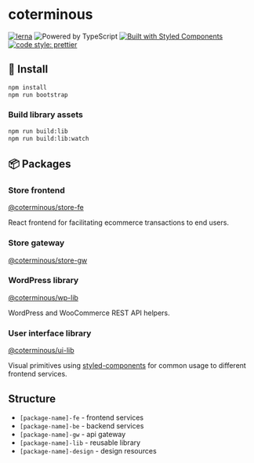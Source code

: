 # coterminous

[![lerna](https://img.shields.io/badge/maintained%20with-lerna-cc00ff.svg)](https://lernajs.io/)
![Powered by TypeScript](https://img.shields.io/badge/powered%20by-typescript-blue.svg)
[![Built with Styled Components](https://img.shields.io/badge/built%20with-styled%20components-db7093.svg)](https://www.styled-components.com/)
[![code style: prettier](https://img.shields.io/badge/code_style-prettier-ff69b4.svg)](https://github.com/prettier/prettier)

## 🔨 Install

```bash
npm install
npm run bootstrap
```

### Build library assets

```bash
npm run build:lib
npm run build:lib:watch
```

## 📦 Packages

### Store frontend

[@coterminous/store-fe](./packages/store-fe)

React frontend for facilitating ecommerce transactions to end users.

### Store gateway

[@coterminous/store-gw](./packages/store-gw)

### WordPress library

[@coterminous/wp-lib](./packages/wp-lib)

WordPress and WooCommerce REST API helpers.

### User interface library

[@coterminous/ui-lib](./packages/ui-lib)

Visual primitives using [styled-components](https://www.styled-components.com/) for common usage to different frontend services.

## Structure

- `[package-name]-fe` - frontend services
- `[package-name]-be` - backend services
- `[package-name]-gw` - api gateway
- `[package-name]-lib` - reusable library
- `[package-name]-design` - design resources
